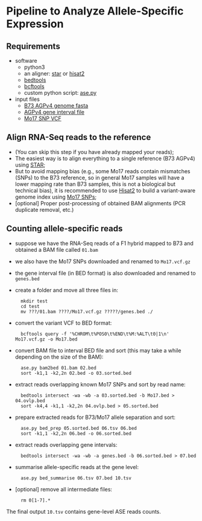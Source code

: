 # Pipeline to Analyze Allele-Specific Expression

## Requirements
* software
  * python3
  * an aligner: [star](https://github.com/alexdobin/STAR) or [hisat2](https://ccb.jhu.edu/software/hisat2/index.shtml)
  * [bedtools](https://bedtools.readthedocs.io/en/latest/)
  * [bcftools](https://samtools.github.io/bcftools/bcftools.html)
  * custom python script: [ase.py](https://github.com/orionzhou/maize/blob/master/projects/ase.py)
* input files
  * [B73 AGPv4 genome fasta](https://www.maizegdb.org/assembly)
  * [AGPv4 gene interval file](maize_v41_genes.bed)
  * [Mo17 SNP VCF](https://conservancy.umn.edu/handle/11299/198135?show=full)

## Align RNA-Seq reads to the reference
* (You can skip this step if you have already mapped your reads);
* The easiest way is to align everything to a single reference (B73 AGPv4) using [STAR](https://github.com/alexdobin/STAR);
* But to avoid mapping bias (e.g., some Mo17 reads contain mismatches (SNPs) to the B73 reference, so in general Mo17 samples will have a lower mapping rate than B73 samples, this is not a biological but technical bias), it is recommended to use [Hisat2](https://ccb.jhu.edu/software/hisat2/index.shtml) to build a variant-aware genome index using [Mo17 SNPs](https://conservancy.umn.edu/handle/11299/198135?show=full);
* [optional] Proper post-processing of obtained BAM alignments (PCR duplicate removal, etc.)

## Counting allele-specific reads
* suppose we have the RNA-Seq reads of a F1 hybrid mapped to B73 and obtained a BAM file called `01.bam`
* we also have the Mo17 SNPs downloaded and renamed to `Mo17.vcf.gz`
* the gene interval file (in BED format) is also downloaded and renamed to `genes.bed`
* create a folder and move all three files in:

        mkdir test
        cd test
        mv ???/01.bam ????/Mo17.vcf.gz ?????/genes.bed ./

* convert the variant VCF to BED format:

        bcftools query -f '%CHROM\t%POS0\t%END\t%M:%ALT\t0|1\n' Mo17.vcf.gz -o Mo17.bed

* convert BAM file to interval BED file and sort (this may take a while depending on the size of the BAM):

        ase.py bam2bed 01.bam 02.bed
        sort -k1,1 -k2,2n 02.bed -o 03.sorted.bed

* extract reads overlapping known Mo17 SNPs and sort by read name:

        bedtools intersect -wa -wb -a 03.sorted.bed -b Mo17.bed > 04.ovlp.bed
        sort -k4,4 -k1,1 -k2,2n 04.ovlp.bed > 05.sorted.bed

* prepare extracted reads for B73/Mo17 allele separation and sort:

        ase.py bed_prep 05.sorted.bed 06.tsv 06.bed
        sort -k1,1 -k2,2n 06.bed -o 06.sorted.bed

* extract reads overlapping gene intervals:

        bedtools intersect -wa -wb -a genes.bed -b 06.sorted.bed > 07.bed

* summarise allele-specific reads at the gene level:

        ase.py bed_summarise 06.tsv 07.bed 10.tsv

* [optional] remove all intermediate files:

        rm 0[1-7].*

The final output `10.tsv` contains gene-level ASE reads counts.
